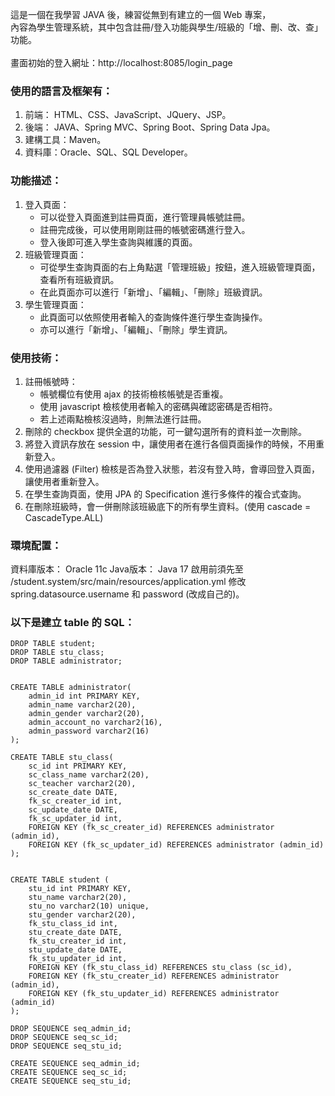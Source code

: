 這是一個在我學習 JAVA 後，練習從無到有建立的一個 Web 專案，<br>
內容為學生管理系統，其中包含註冊/登入功能與學生/班級的「增、刪、改、查」功能。<br><br>
畫面初始的登入網址：http://localhost:8085/login_page

### 使用的語言及框架有：
1. 前端： HTML、CSS、JavaScript、JQuery、JSP。
2. 後端： JAVA、Spring MVC、Spring Boot、Spring Data Jpa。
3. 建構工具：Maven。
4. 資料庫：Oracle、SQL、SQL Developer。

### 功能描述：
1. 登入頁面：
   - 可以從登入頁面進到註冊頁面，進行管理員帳號註冊。
   - 註冊完成後，可以使用剛剛註冊的帳號密碼進行登入。
   - 登入後即可進入學生查詢與維護的頁面。
2. 班級管理頁面：
   -  可從學生查詢頁面的右上角點選「管理班級」按鈕，進入班級管理頁面，查看所有班級資訊。
   -  在此頁面亦可以進行「新增」、「編輯」、「刪除」班級資訊。
3. 學生管理頁面：
   - 此頁面可以依照使用者輸入的查詢條件進行學生查詢操作。
   - 亦可以進行「新增」、「編輯」、「刪除」學生資訊。

### 使用技術：
1. 註冊帳號時：<br>
   - 帳號欄位有使用 ajax 的技術檢核帳號是否重複。
   - 使用 javascript 檢核使用者輸入的密碼與確認密碼是否相符。
   - 若上述兩點檢核沒過時，則無法進行註冊。
2. 刪除的 checkbox 提供全選的功能，可一鍵勾選所有的資料並一次刪除。
3. 將登入資訊存放在 session 中，讓使用者在進行各個頁面操作的時候，不用重新登入。
4. 使用過濾器 (Filter) 檢核是否為登入狀態，若沒有登入時，會導回登入頁面，讓使用者重新登入。
5. 在學生查詢頁面，使用 JPA 的 Specification 進行多條件的複合式查詢。
6. 在刪除班級時，會一併刪除該班級底下的所有學生資料。(使用 cascade = CascadeType.ALL)

### 環境配置：
資料庫版本： Oracle 11c
Java版本： Java 17
啟用前須先至 /student.system/src/main/resources/application.yml 修改spring.datasource.username 和 password (改成自己的)。

### 以下是建立 table 的 SQL：
```sql=
DROP TABLE student;
DROP TABLE stu_class;
DROP TABLE administrator;


CREATE TABLE administrator(
    admin_id int PRIMARY KEY,
    admin_name varchar2(20),
    admin_gender varchar2(20),
    admin_account_no varchar2(16),
    admin_password varchar2(16)
);

CREATE TABLE stu_class(
    sc_id int PRIMARY KEY,
    sc_class_name varchar2(20),
    sc_teacher varchar2(20),
    sc_create_date DATE,
    fk_sc_creater_id int,
    sc_update_date DATE,
    fk_sc_updater_id int,
    FOREIGN KEY (fk_sc_creater_id) REFERENCES administrator (admin_id),
    FOREIGN KEY (fk_sc_updater_id) REFERENCES administrator (admin_id)
);


CREATE TABLE student (
    stu_id int PRIMARY KEY,
    stu_name varchar2(20),
    stu_no varchar2(10) unique,
    stu_gender varchar2(20),
    fk_stu_class_id int,
    stu_create_date DATE,
    fk_stu_creater_id int,
    stu_update_date DATE,
    fk_stu_updater_id int,
    FOREIGN KEY (fk_stu_class_id) REFERENCES stu_class (sc_id),
    FOREIGN KEY (fk_stu_creater_id) REFERENCES administrator (admin_id),
    FOREIGN KEY (fk_stu_updater_id) REFERENCES administrator (admin_id)
);

DROP SEQUENCE seq_admin_id;
DROP SEQUENCE seq_sc_id;
DROP SEQUENCE seq_stu_id;

CREATE SEQUENCE seq_admin_id;
CREATE SEQUENCE seq_sc_id;
CREATE SEQUENCE seq_stu_id;
```
